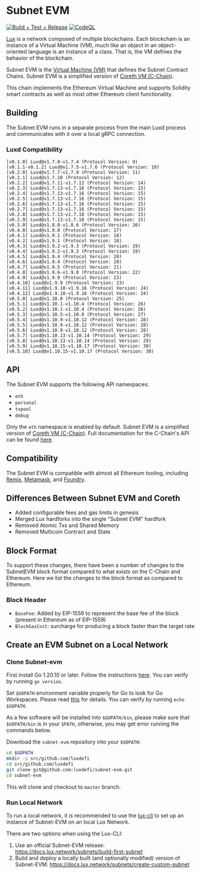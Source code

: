 # Subnet EVM

[![Build + Test + Release](https://github.com/luxdefi/subnet-evm/actions/workflows/lint-tests-release.yml/badge.svg)](https://github.com/luxdefi/subnet-evm/actions/workflows/lint-tests-release.yml)
[![CodeQL](https://github.com/luxdefi/subnet-evm/actions/workflows/codeql-analysis.yml/badge.svg)](https://github.com/luxdefi/subnet-evm/actions/workflows/codeql-analysis.yml)

[Lux](https://docs.lux.network/overview/getting-started/lux-platform) is a network composed of multiple blockchains.
Each blockchain is an instance of a Virtual Machine (VM), much like an object in an object-oriented language is an instance of a class.
That is, the VM defines the behavior of the blockchain.

Subnet EVM is the [Virtual Machine (VM)](https://docs.lux.network/learn/lux/virtual-machines) that defines the Subnet Contract Chains. Subnet EVM is a simplified version of [Coreth VM (C-Chain)](https://github.com/luxdefi/coreth).

This chain implements the Ethereum Virtual Machine and supports Solidity smart contracts as well as most other Ethereum client functionality.

## Building

The Subnet EVM runs in a separate process from the main Luxd process and communicates with it over a local gRPC connection.

### Luxd Compatibility

```text
[v0.1.0] Luxd@v1.7.0-v1.7.4 (Protocol Version: 9)
[v0.1.1-v0.1.2] Luxd@v1.7.5-v1.7.6 (Protocol Version: 10)
[v0.2.0] Luxd@v1.7.7-v1.7.9 (Protocol Version: 11)
[v0.2.1] Luxd@v1.7.10 (Protocol Version: 12)
[v0.2.2] Luxd@v1.7.11-v1.7.12 (Protocol Version: 14)
[v0.2.3] Luxd@v1.7.13-v1.7.16 (Protocol Version: 15)
[v0.2.4] Luxd@v1.7.13-v1.7.16 (Protocol Version: 15)
[v0.2.5] Luxd@v1.7.13-v1.7.16 (Protocol Version: 15)
[v0.2.6] Luxd@v1.7.13-v1.7.16 (Protocol Version: 15)
[v0.2.7] Luxd@v1.7.13-v1.7.16 (Protocol Version: 15)
[v0.2.8] Luxd@v1.7.13-v1.7.18 (Protocol Version: 15)
[v0.2.9] Luxd@v1.7.13-v1.7.18 (Protocol Version: 15)
[v0.3.0] Luxd@v1.8.0-v1.8.6 (Protocol Version: 16)
[v0.4.0] Luxd@v1.9.0 (Protocol Version: 17)
[v0.4.1] Luxd@v1.9.1 (Protocol Version: 18)
[v0.4.2] Luxd@v1.9.1 (Protocol Version: 18)
[v0.4.3] Luxd@v1.9.2-v1.9.3 (Protocol Version: 19)
[v0.4.4] Luxd@v1.9.2-v1.9.3 (Protocol Version: 19)
[v0.4.5] Luxd@v1.9.4 (Protocol Version: 20)
[v0.4.6] Luxd@v1.9.4 (Protocol Version: 20)
[v0.4.7] Luxd@v1.9.5 (Protocol Version: 21)
[v0.4.8] Luxd@v1.9.6-v1.9.8 (Protocol Version: 22)
[v0.4.9] Luxd@v1.9.9 (Protocol Version: 23)
[v0.4.10] Luxd@v1.9.9 (Protocol Version: 23)
[v0.4.11] Luxd@v1.9.10-v1.9.16 (Protocol Version: 24)
[v0.4.12] Luxd@v1.9.10-v1.9.16 (Protocol Version: 24)
[v0.5.0] Luxd@v1.10.0 (Protocol Version: 25)
[v0.5.1] Luxd@v1.10.1-v1.10.4 (Protocol Version: 26)
[v0.5.2] Luxd@v1.10.1-v1.10.4 (Protocol Version: 26)
[v0.5.3] Luxd@v1.10.5-v1.10.8 (Protocol Version: 27)
[v0.5.4] Luxd@v1.10.9-v1.10.12 (Protocol Version: 28)
[v0.5.5] Luxd@v1.10.9-v1.10.12 (Protocol Version: 28)
[v0.5.6] Luxd@v1.10.9-v1.10.12 (Protocol Version: 28)
[v0.5.7] Luxd@v1.10.13-v1.10.14 (Protocol Version: 29)
[v0.5.8] Luxd@v1.10.13-v1.10.14 (Protocol Version: 29)
[v0.5.9] Luxd@v1.10.15-v1.10.17 (Protocol Version: 30)
[v0.5.10] Luxd@v1.10.15-v1.10.17 (Protocol Version: 30)
```

## API

The Subnet EVM supports the following API namespaces:

- `eth`
- `personal`
- `txpool`
- `debug`

Only the `eth` namespace is enabled by default.
Subnet EVM is a simplified version of [Coreth VM (C-Chain)](https://github.com/luxdefi/coreth).
Full documentation for the C-Chain's API can be found [here](https://docs.lux.network/apis/node/apis/c-chain).

## Compatibility

The Subnet EVM is compatible with almost all Ethereum tooling, including [Remix](https://docs.lux.network/build/dapp/smart-contracts/remix-deploy), [Metamask](https://docs.lux.network/build/dapp/chain-settings), and [Foundry](https://docs.lux.network/build/dapp/smart-contracts/toolchains/foundry).

## Differences Between Subnet EVM and Coreth

- Added configurable fees and gas limits in genesis
- Merged Lux hardforks into the single "Subnet EVM" hardfork
- Removed Atomic Txs and Shared Memory
- Removed Multicoin Contract and State

## Block Format

To support these changes, there have been a number of changes to the SubnetEVM block format compared to what exists on the C-Chain and Ethereum. Here we list the changes to the block format as compared to Ethereum.

### Block Header

- `BaseFee`: Added by EIP-1559 to represent the base fee of the block (present in Ethereum as of EIP-1559)
- `BlockGasCost`: surcharge for producing a block faster than the target rate

## Create an EVM Subnet on a Local Network

### Clone Subnet-evm

First install Go 1.20.10 or later. Follow the instructions [here](https://go.dev/doc/install). You can verify by running `go version`.

Set `$GOPATH` environment variable properly for Go to look for Go Workspaces. Please read [this](https://go.dev/doc/code) for details. You can verify by running `echo $GOPATH`.

As a few software will be installed into `$GOPATH/bin`, please make sure that `$GOPATH/bin` is in your `$PATH`, otherwise, you may get error running the commands below.

Download the `subnet-evm` repository into your `$GOPATH`:

```sh
cd $GOPATH
mkdir -p src/github.com/luxdefi
cd src/github.com/luxdefi
git clone git@github.com:luxdefi/subnet-evm.git
cd subnet-evm
```

This will clone and checkout to `master` branch.

### Run Local Network

To run a local network, it is recommended to use the [lux-cli](https://github.com/luxdefi/lux-cli#lux-cli) to set up an instance of Subnet-EVM on an local Lux Network.

There are two options when using the Lux-CLI:

1. Use an official Subnet-EVM release: https://docs.lux.network/subnets/build-first-subnet
2. Build and deploy a locally built (and optionally modified) version of Subnet-EVM: https://docs.lux.network/subnets/create-custom-subnet

